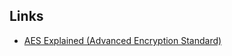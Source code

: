## Links

- [AES Explained (Advanced Encryption Standard)](https://www.youtube.com/watch?v=O4xNJsjtN6E)
